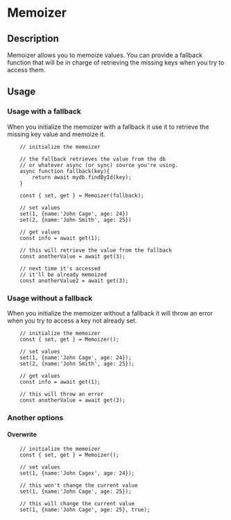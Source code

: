 # Memoizer

## Description

Memoizer allows you to memoize values. You can provide a fallback function that will be in charge of retrieving the missing keys when you try to access them.

## Usage

### Usage with a fallback

When you initialize the memoizer with a fallback it use it to retrieve the missing key value and memoize it.

```
    // initialize the memoizer

    // the fallback retrieves the value from the db
    // or whatever async (or sync) source you're using.
    async function fallback(key){
        return await mydb.findById(key);
    }

    const { set, get } = Memoizer(fallback);

    // set values
    set(1, {name:'John Cage', age: 24})
    set(2, {name:'John Smith', age: 25})

    // get values
    const info = await get(1);

    // this will retrieve the value from the fallback
    const anotherValue = await get(3);

    // next time it's accessed
    // it'll be already memoized
    const anotherValue2 = await get(3);

```

### Usage without a fallback

When you initialize the memoizer without a fallback it will throw an error when you try to access a key not already set.

```
    // initialize the memoizer
    const { set, get } = Memoizer();

    // set values
    set(1, {name:'John Cage', age: 24});
    set(2, {name:'John Smith', age: 25});

    // get values
    const info = await get(1);

    // this will throw an error
    const anotherValue = await get(3);
```

### Another options

#### Overwrite

```
    // initialize the memoizer
    const { set, get } = Memoizer();

    // set values
    set(1, {name:'John Cagex', age: 24});

    // this won't change the current value
    set(1, {name:'John Cage', age: 25});

    // this will change the current value
    set(1, {name:'John Cage', age: 25}, true);

```
